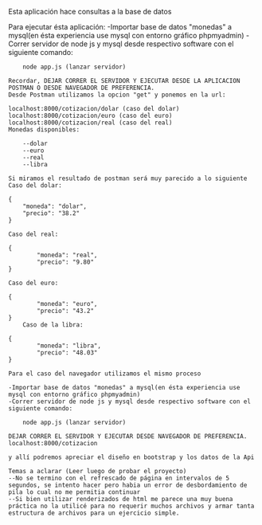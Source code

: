 Esta aplicación hace consultas a la base de datos

Para ejecutar ésta aplicación:
    -Importar base de datos "monedas" a mysql(en ésta experiencia use mysql con entorno gráfico phpmyadmin)
    -Correr servidor de node js y mysql desde respectivo software con el siguiente comando:
    
        node app.js (lanzar servidor)
        
    Recordar, DEJAR CORRER EL SERVIDOR Y EJECUTAR DESDE LA APLICACION POSTMAN O DESDE NAVEGADOR DE PREFERENCIA.
    Desde Postman utilizamos la opcion "get" y ponemos en la url:
    
    localhost:8000/cotizacion/dolar (caso del dolar)
    localhost:8000/cotizacion/euro (caso del euro)
    localhost:8000/cotizacion/real (caso del real)
    Monedas disponibles:
    
        --dolar
        --euro
        --real
        --libra   
        
    Si miramos el resultado de postman será muy parecido a lo siguiente
    Caso del dolar:
    
    {
        "moneda": "dolar",
        "precio": "38.2"
    }
    
    Caso del real:
    
    {
            "moneda": "real",
            "precio": "9.80"
    }
    
    Caso del euro:
    
    {
            "moneda": "euro",
            "precio": "43.2"
    }
        Caso de la libra:
    
    {
            "moneda": "libra",
            "precio": "48.03"
    }
    
    Para el caso del navegador utilizamos el mismo proceso
    
    -Importar base de datos "monedas" a mysql(en ésta experiencia use mysql con entorno gráfico phpmyadmin)
    -Correr servidor de node js y mysql desde respectivo software con el siguiente comando:
    
        node app.js (lanzar servidor)
        
    DEJAR CORRER EL SERVIDOR Y EJECUTAR DESDE NAVEGADOR DE PREFERENCIA.
    localhost:8000/cotizacion
    
    y allí podremos apreciar el diseño en bootstrap y los datos de la Api
    
    Temas a aclarar (Leer luego de probar el proyecto)
    --No se termino con el refrescado de página en intervalos de 5 segundos, se intento hacer pero habia un error de desbordamiento de pila lo cual no me permitia continuar
    --Si bien utilizar renderizados de html me parece una muy buena práctica no la utilicé para no requerir muchos archivos y armar tanta estructura de archivos para un ejercicio simple.

